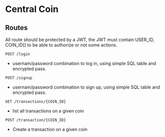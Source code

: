 # Central Coin

## Routes 

All route should be protected by a JWT, the JWT must contain USER_ID, COIN_ID[] to be able to authorize or not some actions.

`POST /login`
- usernam/password combination to log in, using simple SQL table and encrypted pass.

`POST /signup`
- usernam/password combination to sign up, using simple SQL table and encrypted pass.

`GET /transactions/{COIN_ID}` 
- list all transactions on a given coin

`POST /transaction/{COIN_ID}`
- Create a transaction on a given coin